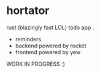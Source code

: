 # hortator
rust (blazingly fast LOL) todo app .

- reminders
- backend powered by rocket
- frontend powered by yew

WORK IN PROGRESS :)
